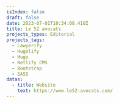 ```yaml
---
isIndex: false
draft: false
date: 2023-07-01T10:34:08.410Z
title: Le 52 avocats
projects_types: Editorial
projects_tags:
  - Lawyerify
  - Hugolify
  - Hugo
  - Netlify CMS
  - Bootstrap
  - SASS
datas:
  - title: Website
    text: https://www.le52-avocats.com/
---
```

